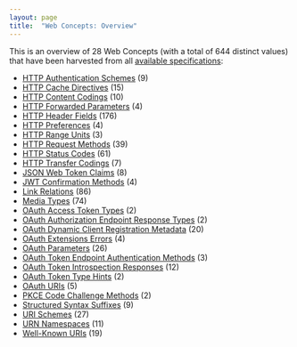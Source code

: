 ```yaml
---
layout: page
title:  "Web Concepts: Overview"
---
```


This is an overview of 28 Web Concepts (with a total of 644 distinct values) that have been harvested from all [available specifications](/specs):

* [HTTP Authentication Schemes](http-authentication-scheme/) (9)
* [HTTP Cache Directives](http-cache-directive/) (15)
* [HTTP Content Codings](http-content-coding/) (10)
* [HTTP Forwarded Parameters](http-forwarded-parameter/) (4)
* [HTTP Header Fields](http-header/) (176)
* [HTTP Preferences](http-preference/) (4)
* [HTTP Range Units](http-range-unit/) (3)
* [HTTP Request Methods](http-method/) (39)
* [HTTP Status Codes](http-status-code/) (61)
* [HTTP Transfer Codings](http-transfer-coding/) (7)
* [JSON Web Token Claims](jwt-claim/) (8)
* [JWT Confirmation Methods](jwt-confirmation-method/) (4)
* [Link Relations](link-relation/) (86)
* [Media Types](media-type/) (74)
* [OAuth Access Token Types](oauth-access-token-type/) (2)
* [OAuth Authorization Endpoint Response Types](oauth-authorization-endpoint-response-type/) (2)
* [OAuth Dynamic Client Registration Metadata](oauth-client-metadata/) (20)
* [OAuth Extensions Errors](oauth-extension-error/) (4)
* [OAuth Parameters](oauth-parameter/) (26)
* [OAuth Token Endpoint Authentication Methods](oauth-token-endpoint-auth-method/) (3)
* [OAuth Token Introspection Responses](oauth-token-introspection-response/) (12)
* [OAuth Token Type Hints](oauth-token-type-hint/) (2)
* [OAuth URIs](oauth-uri/) (5)
* [PKCE Code Challenge Methods](pkce-code-challenge-method/) (2)
* [Structured Syntax Suffixes](structured-syntax-suffix/) (9)
* [URI Schemes](uri-scheme/) (27)
* [URN Namespaces](urn-namespace/) (11)
* [Well-Known URIs](well-known-uri/) (19)
